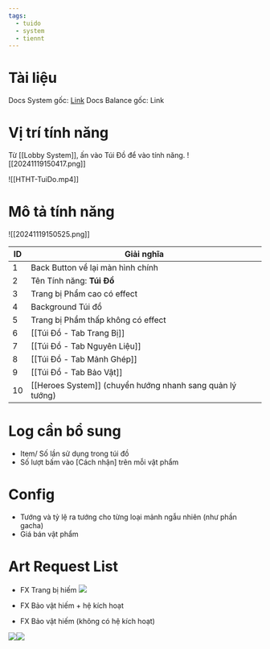 ```yaml
---
tags:
  - tuido
  - system
  - tiennt
---
```

# Tài liệu
Docs System gốc: [Link](https://docs.google.com/document/d/1JdnhyscNBfg8OK7Ss5-EI1KP6Nq8-qykGPqojgw04IE/edit?tab=t.0#heading=h.76545dsn0x58)
Docs Balance gốc: Link

# Vị trí tính năng
Từ [[Lobby System]], ấn vào Túi Đồ để vào tính năng. 
![[20241119150417.png]]

![[HTHT-TuiDo.mp4]]
# Mô tả tính năng
![[20241119150525.png]]

| ID  | Giải nghĩa                                                |
| --- | --------------------------------------------------------- |
| 1   | Back Button về lại màn hình chính                         |
| 2   | Tên Tính năng: **Túi Đồ**                                 |
| 3   | Trang bị Phẩm cao có effect                               |
| 4   | Background Túi đồ                                         |
| 5   | Trang bị Phẩm thấp không có effect                        |
| 6   | [[Túi Đồ - Tab Trang Bị]]                                 |
| 7   | [[Túi Đồ - Tab Nguyên Liệu]]                              |
| 8   | [[Túi Đồ - Tab Mảnh Ghép]]                                |
| 9   | [[Túi Đồ - Tab Bảo Vật]]                                  |
| 10  | [[Heroes System]] (chuyển hướng nhanh sang quản lý tướng) |

# Log cần bổ sung
- Item/ Số lần sử dụng trong túi đồ
- Số lượt bấm vào [Cách nhận] trên mỗi vật phẩm

# Config
- Tướng và tỷ lệ ra tướng cho từng loại mảnh ngẫu nhiên (như phần gacha)
- Giá bán vật phẩm

# Art Request List
- FX Trang bị hiếm
![](https://lh7-rt.googleusercontent.com/docsz/AD_4nXcquCogxNrkASTEi5u_fFY8ssooPwKEt9T7P2k83YWxYuktwFU7zgNjvE7f1hgQfKkzJj0sKI9rMzFhnGKBLgcPNrG7lzH2ujMhc5-YMDV1gnSN04gaRBh9EhXAM3s_GdwPpXbDYw?key=33Kf2fcUvnga2f1Z83nnli_-)

- FX Bảo vật hiếm + hệ kích hoạt
- FX Bảo vật hiếm (không có hệ kích hoạt)

![](https://lh7-rt.googleusercontent.com/docsz/AD_4nXcNPZ0z0l0zxk_QUOO-9YCpnu1HPC23WYt_Jz3Iez_X1addUCV80W0nvXg14GoljBj71jm6AyL9VpLaIPNJ0Wlo_jU458KDTUhVGVvqtJXz4_VyQ5TmI9DMN4IITSYqRCwX_OUn_A?key=33Kf2fcUvnga2f1Z83nnli_-)![](https://lh7-rt.googleusercontent.com/docsz/AD_4nXd4FMn6dAUMxe0SEBy4kwfsI1xEZU77IHUlID9uDgJKL0Y5DlDshJuz0RJiCm3JWHK_jMYBIPGAxsm_rJv-spnnUtu-8aqNlHeHumplgUjVJl2ZTsu1VzICdx2liYYfZZfpcLg4Qw?key=33Kf2fcUvnga2f1Z83nnli_-)
